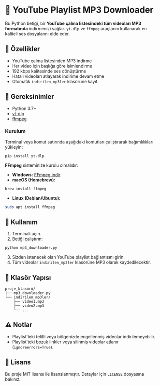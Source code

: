 # 🎵 YouTube Playlist MP3 Downloader

Bu Python betiği, bir **YouTube çalma listesindeki tüm videoları MP3 formatında** indirmenizi sağlar. `yt-dlp` ve `ffmpeg` araçlarını kullanarak en kaliteli ses dosyalarını elde eder.

## 🚀 Özellikler

- YouTube çalma listesinden MP3 indirme
- Her video için başlığa göre isimlendirme
- 192 kbps kalitesinde ses dönüştürme
- Hatalı videoları atlayarak indirime devam etme
- Otomatik `indirilen_mp3ler` klasörüne kayıt

## 🔧 Gereksinimler

- Python 3.7+
- [yt-dlp](https://github.com/yt-dlp/yt-dlp)
- [ffmpeg](https://ffmpeg.org/download.html)

### Kurulum

Terminal veya komut satırında aşağıdaki komutları çalıştırarak bağımlılıkları yükleyin:

```bash
pip install yt-dlp
```

**FFmpeg** sisteminize kurulu olmalıdır:

- **Windows:** [FFmpeg indir](https://www.gyan.dev/ffmpeg/builds/)
- **macOS (Homebrew):**

```bash
brew install ffmpeg
```

- **Linux (Debian/Ubuntu):**

```bash
sudo apt install ffmpeg
```

## 🧪 Kullanım

1. Terminali açın.
2. Betiği çalıştırın:

```bash
python mp3_downloader.py
```

3. Sizden istenecek olan YouTube playlist bağlantısını girin.
4. Tüm videolar `indirilen_mp3ler` klasörüne MP3 olarak kaydedilecektir.

## 📁 Klasör Yapısı

```
proje_klasörü/
├── mp3_downloader.py
└── indirilen_mp3ler/
    ├── video1.mp3
    ├── video2.mp3
    └── ...
```

## ⚠️ Notlar

- Playlist'teki telifli veya bölgenizde engellenmiş videolar indirilemeyebilir.
- Playlist'teki bozuk linkler veya silinmiş videolar atlanır (`ignoreerrors=True`).

## 📝 Lisans

Bu proje MIT lisansı ile lisanslanmıştır. Detaylar için `LICENSE` dosyasına bakınız.
